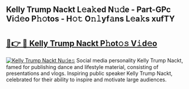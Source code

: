 ## Kelly Trump Nackt L𝚎a𝚔ed N𝚞𝚍e - Part-GPc Vi𝚍𝚎o P𝚑𝚘tos - H𝚘𝚝 O𝚗𝚕yf𝚊ns L𝚎a𝚔s xufTY

# <h2><a href="http://kf4fa8.oniu.top/?m=Kelly+Trump+Nackt">🔗👉 🔴 Kelly Trump Nackt P𝚑ot𝚘𝚜 V𝚒d𝚎o</a></h2>

[![Kelly Trump Nackt Nu𝚍e𝚜](https://i.imgur.com/0qMVB7G.gif)](http://kf4fa8.oniu.top/?m=Kelly+Trump+Nackt)
Social media personality Kelly Trump Nackt, famed for publishing dance and lifestyle material, consisting of presentations and vlogs. Inspiring public speaker Kelly Trump Nackt, celebrated for their ability to inspire and motivate large audiences.  
